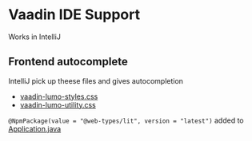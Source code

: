 # Vaadin IDE Support
Works in IntelliJ

## Frontend autocomplete
IntelliJ pick up theese files and gives autocompletion

* [vaadin-lumo-styles.css](vaadin-lumo-utility.css)
* [vaadin-lumo-utility.css](vaadin-lumo-utility.css)
                                                         
`@NpmPackage(value = "@web-types/lit", version = "latest")` added to [Application.java](../../../../small-business-starter-vaadin/src/main/java/com/smallbusiness/starter/Application.java)

